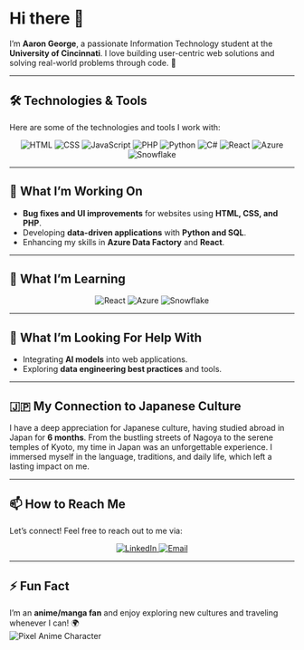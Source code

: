 # Hi there 👋

I’m **Aaron George**, a passionate Information Technology student at the **University of Cincinnati**. I love building user-centric web solutions and solving real-world problems through code. 🚀

---

## 🛠️ Technologies & Tools

Here are some of the technologies and tools I work with:

<div align="center">
  <img src="https://img.shields.io/badge/html5-%23E34F26.svg?style=for-the-badge&logo=html5&logoColor=white" alt="HTML"/>
  <img src="https://img.shields.io/badge/css3-%231572B6.svg?style=for-the-badge&logo=css3&logoColor=white" alt="CSS"/>
  <img src="https://img.shields.io/badge/javascript-%23323330.svg?style=for-the-badge&logo=javascript&logoColor=%23F7DF1E" alt="JavaScript"/>
  <img src="https://img.shields.io/badge/php-%23777BB4.svg?style=for-the-badge&logo=php&logoColor=white" alt="PHP"/>
  <img src="https://img.shields.io/badge/python-%231572B6.svg?style=for-the-badge&logo=python&logoColor=white" alt="Python"/>
  <img src="https://img.shields.io/badge/c%23-%23239120.svg?style=for-the-badge&logo=c-sharp&logoColor=white" alt="C#"/>
  <img src="https://img.shields.io/badge/react-%2320232a.svg?style=for-the-badge&logo=react&logoColor=%2361DAFB" alt="React"/>
  <img src="https://img.shields.io/badge/azure-%230072C6.svg?style=for-the-badge&logo=microsoft-azure&logoColor=white" alt="Azure"/>
  <img src="https://img.shields.io/badge/snowflake-%2320232a.svg?style=for-the-badge&logo=snowflake&logoColor=white" alt="Snowflake"/>
</div>

---

## 🔭 What I’m Working On

- **Bug fixes and UI improvements** for websites using **HTML, CSS, and PHP**.
- Developing **data-driven applications** with **Python and SQL**.
- Enhancing my skills in **Azure Data Factory** and **React**.

---

## 🌱 What I’m Learning

<div align="center">
  <img src="https://img.shields.io/badge/react-%2320232a.svg?style=for-the-badge&logo=react&logoColor=%2361DAFB" alt="React"/>
  <img src="https://img.shields.io/badge/azure-%230072C6.svg?style=for-the-badge&logo=microsoft-azure&logoColor=white" alt="Azure"/>
  <img src="https://img.shields.io/badge/snowflake-%2320232a.svg?style=for-the-badge&logo=snowflake&logoColor=white" alt="Snowflake"/>
</div>

---

## 🤔 What I’m Looking For Help With

- Integrating **AI models** into web applications.
- Exploring **data engineering best practices** and tools.

---

## 🇯🇵 My Connection to Japanese Culture

I have a deep appreciation for Japanese culture, having studied abroad in Japan for **6 months**. From the bustling streets of Nagoya to the serene temples of Kyoto, my time in Japan was an unforgettable experience. I immersed myself in the language, traditions, and daily life, which left a lasting impact on me.

---

## 📫 How to Reach Me

Let’s connect! Feel free to reach out to me via:

<div align="center">
  <a href="https://www.linkedin.com/in/aarongeorge25/">
    <img src="https://img.shields.io/badge/linkedin-%230077B5.svg?style=for-the-badge&logo=linkedin&logoColor=white" alt="LinkedIn"/>
  </a>
  <a href="mailto:georgak@mail.uc.edu">
    <img src="https://img.shields.io/badge/email-%23D14836.svg?style=for-the-badge&logo=gmail&logoColor=white" alt="Email"/>
  </a>
</div>

---

## ⚡ Fun Fact

I’m an **anime/manga fan** and enjoy exploring new cultures and traveling whenever I can! 🌍
⠀⠀⠀⠀⠀⠀⠀⠀⠀⠀⠀⠀⠀⠀⠀⠀⠀⠀⠀⠀⠀⠀⠀⠀⠀⠀⠀⠀⠀⠀
![Pixel Anime Character](https://i.imgur.com/3QZQZQZ.png)
